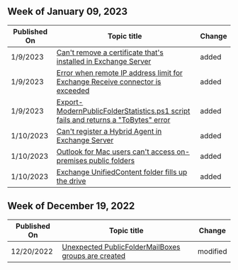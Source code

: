 <!-- This file is generated automatically each week. Changes made to this file will be overwritten.-->



## Week of January 09, 2023


| Published On |Topic title | Change |
|------|------------|--------|
| 1/9/2023 | [Can't remove a certificate that's installed in Exchange Server](/exchange/troubleshoot/mailflow/cannot-remove-installed-certificate) | added |
| 1/9/2023 | [Error when remote IP address limit for Exchange Receive connector is exceeded](/exchange/troubleshoot/mailflow/connector-remote-ip-address-limit-exceeded) | added |
| 1/9/2023 | [Export-ModernPublicFolderStatistics.ps1 script fails and returns a "ToBytes" error](/exchange/troubleshoot/public-folders/export-modernpublicfolderstatistics-script-fails) | added |
| 1/10/2023 | [Can't register a Hybrid Agent in Exchange Server](/exchange/troubleshoot/move-mailboxes/cannot-register-hybrid-agent) | added |
| 1/10/2023 | [Outlook for Mac users can't access on-premises public folders](/exchange/troubleshoot/public-folders/outlook-for-mac-unable-access-public-folders) | added |
| 1/10/2023 | [Exchange UnifiedContent folder fills up the drive](/exchange/troubleshoot/administration/unifiedcontent-folder-fills-up-drive) | added |


## Week of December 19, 2022


| Published On |Topic title | Change |
|------|------------|--------|
| 12/20/2022 | [Unexpected PublicFolderMailBoxes groups are created](/exchange/troubleshoot/administration/publicfoldermailboxes-dynamic-distribution-groups) | modified |
